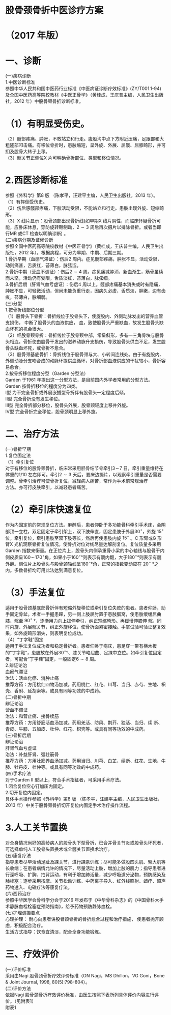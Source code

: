 # 股骨颈骨折中医诊疗方案  
# （2017 年版）  
# 一、诊断  
(一)疾病诊断  
1.中医诊断标准  
参照中华人民共和国中医药行业标准《中医病证诊断疗效标准》(ZY/T001.1-94)及全国中医药高等院校教材《中医正骨学》（黄桂成，王庆普主编，人民卫生出版社，2012 年）中股骨颈骨折诊断标准。  
# （1）有明显受伤史。  
（2）髋部疼痛、肿胀，不敢站立和行走。腹股沟中点下方附近压痛，足跟部和大粗隆部叩击痛。有移位骨折时，患肢缩短，呈外旋、外展、屈髋、屈膝畸形，并可扪及股骨大转子上移。  
（3）髋关节正侧位X 片可明确骨折部位、类型和移位情况。  
# 2.西医诊断标准  
参照《外科学》第8 版 （陈孝平，汪建平主编，人民卫生出版社，2013 年）。  
（1）有摔倒受伤史。  
（2）伤后感髋部疼痛，下肢活动受限，不能站立和行走。患肢出现外旋、短缩畸形。  
（3）X 线片显示：股骨颈部出现骨折线(如早期X 线片阴性，而临床怀疑骨折可能，应卧床休息，穿防旋转鞋制动，$2{\sim}3$ 周后再次摄片以排除骨折。或者当即行MR 或CT 检查以明确诊断) 。  
(二)疾病分期及证候诊断  
参照全国中医药高等院校教材《中医正骨学》（黄桂成，王庆普主编，人民卫生出版社，2012 年）。根据病程，可分为早期、中期、后期三期。  
1.骨折早期（血瘀气滞证）：伤后2 周内。症见髋部疼痛，肿胀不显，活动受限，动则痛甚，舌质红，苔薄白，脉弦涩。  
2.骨折中期（营血不调证）：伤后$2{\sim}4$ 周。症见痛减肿消，新血渐生，筋骨虽续而未坚，活动仍有受限，舌质淡红，苔薄白，脉弦细。  
3.骨折后期（肝肾气血亏虚证）：伤后4 周以上。髋部疼痛基本消失或时有隐痛，肿胀不显，可轻微活动，但尚未能负重行走，因病久必虚，舌质淡，胖嫩，边有齿痕，苔薄白，脉细弱。  
(三)分型  
1.按骨折线部位分型  
（1）股骨头下骨折：骨折线位于股骨头下，使旋股内、外侧动脉发出的营养血管支损伤， 中断了股骨头的血液供应， 血，致使股骨头严重缺血，故发生股骨头缺血坏死的机会很大。  
（2）经股骨颈骨折：骨折线位于股骨颈中部，常呈斜形，多有一三角骨块与股骨头相连。骨折使由股骨干发出的滋养动脉升支损伤，导致股骨头供血不足，发生股骨头缺血坏死，或骨折不愈合。  
（3）股骨颈基底骨折：骨折线位于股骨颈与大、小转间连线处。由于有旋股内、外侧动脉分支吻合成的动脉环提供血循环，对骨折部血液供应的干扰较小，骨折容易愈合。  
2.按骨折移位程度分型（Garden 分型法）  
Garden 于1961 年提出这一分型方法，是目前国内外学者常用的分型方法。Garden 按骨折移位的程度分为四类。  
Ⅰ型  为不完全骨折或外展嵌插型骨折伴有股骨头一定程度后倾。  
Ⅱ型  完全骨折没有发生移位。  
Ⅲ型  完全骨折部分移位，股骨头外展，股骨颈轻度上移并外旋。  
Ⅳ型  完全骨折完全移位，股骨颈明显上移外旋。  
# 二、治疗方法  
(一)骨折早期  
1.复位固定法  
（1）牵引复位  
对于有移位的股骨颈骨折，临床常采用胫骨结节骨牵引$3\!\sim\!7$ 日，牵引重量维持在体重的1/10 左右即可。牵引$2{\sim}3$ 天后，要床边摄片，以观察牵引重量是否需要调整。骨牵引治疗可使骨折复位，减轻病人痛苦，常作为手术前常规治疗  
方法。亦可行皮肤牵引，以减轻患者痛苦。  
# （2）牵引床快速复位  
作为内固定前的常规复位方法。麻醉后，患者仰卧于多功能骨科牵引手术床，会阴部顶一立柱，双足固定于牵引架上，双下肢伸直，固定患肢于外展$30^{\circ}$，外旋 $15^{\circ}$ 位，牵引复位，牵引患肢至双下肢等长，然后再使患肢内旋 $15^{\circ}$ 。C 形臂或G 形臂X 光机观察骨折复位情况。使骨折对位对线尽量达解剖复位。复位质量多采用Garden 指数来衡量。在正位片上，股骨头内侧承重骨小梁的中心轴线与股骨干内侧皮质呈$160\!\sim\!170^{\circ}$角，如果小于$160^{\circ}$°则表示有髋内翻，大于$180^{\circ}$°则表示有髋外翻。侧位片上股骨头与股骨颈轴线呈$180^{\circ}$°角，正常的指数变动应在 $20^{\circ}$ °之内。多数骨折均可用此法达到满意复位。  
# （3）手法复位  
适用于股骨颈基底部骨折伴有短缩外旋移位或牵引复位失败的患者。患者仰卧，助手固定骨盆。术者一手握患踝，另一侧上肢屈肘置于患肢腘窝，使患肢缓缓屈曲膝、髋至 $90^{\circ}$ °，逐渐用力向上拔伸牵引，纠正短缩畸形。再缓慢伸膝伸 髋，同时内旋、外展髋关节，纠正外旋移位，使骨折面紧密接触。手掌试验可验证整复效果，如外旋畸形消失，则表明复位成功。  
（4）“丁字鞋”固定  
适用于手法复位成功者和稳定骨折者。患者仰卧于病床，患足穿一带有横木板的“丁字鞋”，患肢放在外展$30^{\circ}$°、膝关节略屈曲、足踝中立位。如牵引复位固定者，可配合“丁字鞋”固定，一般固定$6{\sim}8$ 周。  
2.辨证论治  
血瘀气滞证  
治法：活血化瘀、消肿止痛  
推荐方药：方用桃红四物汤加减。药用桃仁、红花、川芎、当归、赤芍、生地、枳壳、香附、延胡索等。或具有同等功效的中成药。  
(二)骨折中期  
辨证论治  
营血不调证  
治法：和营止痛、接骨续筋  
推荐方药：方用舒筋活血汤加减。药用羌活、防风、荆芥、独活、当归、续 断、青皮、牛膝、五加皮、杜仲、红花、枳壳等。或具有同等功效的中成药。  
(三)骨折后期  
辨证论治  
肝肾气血亏虚证  
治法：补益肝肾、强壮筋骨  
推荐方药：方用壮筋养血汤加减。药用当归、川芎、白芷、续断、红花、生地、牛膝、牡丹皮、杜仲等。或具有同等功效的中成药。  
(四)手术疗法  
对于Garden II 型以上，符合手术指征者，可采用手术疗法。  
1.闭合复位空心钉加压内固定。  
2.切开复位内固定。  
具体手术操作参照《外科学》第8 版 （陈孝平，汪建平主编，人民卫生出版社，2013 年）中关于股骨颈骨折切开复位内固定手术治疗操作流程。  
# 3.人工关节置换  
对全身情况尚好的高龄病人的股骨头下型骨折，已合并骨关节炎或股骨头坏死者，可选择单纯人工股骨头置换术或全髋关节置换术治疗。  
(五)康复疗法  
指导患者尽早活动足趾及踝关节，进行踝泵训练；尽可能多做股四头肌、臀大肌等长收缩；在患者病情允许的情况下，尽量活动上肢，增加上肢的肌力；指导患者进行深呼吸、扩胸、拍背运动，有利于增加肺活量，减少呼吸道分泌物，预防感染及肺栓塞；逐步采用按摩、关节松动训练、中药离子导入、红外线照射、蜡疗、超声药物透入、电磁疗法等康复疗法。  
(六)西药治疗  
参照中华医学会骨科学分会于2016 年发布于《中华骨科杂志》的《中国骨科大手术静脉血栓栓塞症预防指南》，给予药物预防静脉血栓。  
(七)护理调摄要点  
心理护理： 耐心向患者讲股骨颈骨折的骨折愈合过程和治疗措施， 使患者抛开顾虑，积极配合治疗。  
生活方式指导：饮食宜清淡，配合全身功能锻炼。  
# 三、疗效评价  
(一)评价标准  
采用由Nagi 股骨颈骨折疗效评价标准（ON Nagi，MS Dhillon，VG Goni，Bone & Joint Journal, 1998, 80(5):798-804）。  
(二)评价方法  
依据Nagi 股骨颈骨折疗效评价标准，由医生按照下表所列具体评价内容进行评价。（见附表1）  
附表1  
